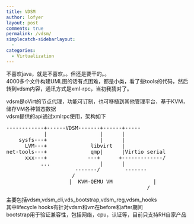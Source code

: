 ```yaml
---
title: VDSM
author: lofyer
layout: post
comments: true
permalink: /vdsm/
simplecatch-sidebarlayout:
  - 
categories:
  - Virtualization
---
```

不喜欢java，就是不喜欢。。但还是要干的。。  
4000多个文件构建UML图的话有点困难，都是小类，看了些tools的代码，然后转到vdsm内容，通讯方式是xml-rpc，当初我猜对了。

vdsm是oVirt的节点代理，功能可订制，也可移植到其他管理平台，基于KVM，储存VM各种暂态数据  
vdsm提供的api通过xmlrpc使用，架构如下

<pre>------------+------VDSM-------+------+-----
            |                 |      |
    sysfs---+                 |      |
      LVM---+              libvirt   |
net-tools---+              qmp|      |Virtio serial
      xxx---+             ---+      +-------------/
           ...                |      |
                      -------/        -------
                     /                        
                    |  KVM-QEMU VM             |
                     ________________________/
</pre>

主要包括vdsm,vdsm\_cli,vds\_bootstrap,vdsm\_reg,vdsm\_hooks  
其中lifecycle hooks有针对vdsm和vm在before和after期间  
bootstrap用于验证兼容性，包括网络，cpu，认证等，目前只支持RH自家产品